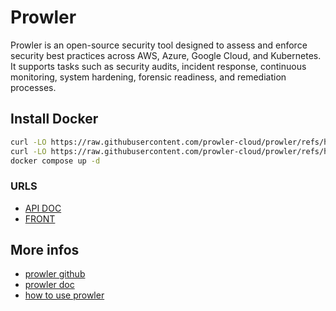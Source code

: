# Prowler

Prowler is an open-source security tool designed to assess and enforce security best practices across AWS, Azure, Google Cloud, and Kubernetes. It supports tasks such as security audits, incident response, continuous monitoring, system hardening, forensic readiness, and remediation processes.

## Install Docker

```bash
curl -LO https://raw.githubusercontent.com/prowler-cloud/prowler/refs/heads/master/docker-compose.yml
curl -LO https://raw.githubusercontent.com/prowler-cloud/prowler/refs/heads/master/.env
docker compose up -d
```

### URLS

- [API DOC](http://localhost:8080/api/v1/docs)
- [FRONT](http://localhost:3000)

## More infos

- [prowler github](https://github.com/prowler-cloud/prowler?tab=readme-ov-file)
- [prowler doc](https://docs.prowler.com/)
- [how to use prowler](https://docs.prowler.com/projects/prowler-open-source/en/latest/tutorials/prowler-app/#)
